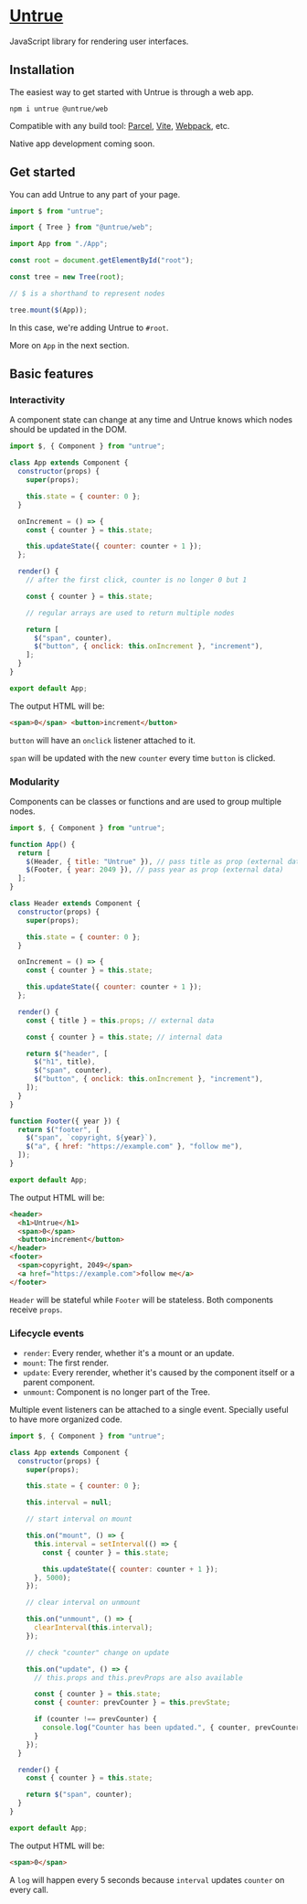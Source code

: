 # [Untrue](https://untrue.dev/)

JavaScript library for rendering user interfaces.

## Installation

The easiest way to get started with Untrue is through a web app.

```
npm i untrue @untrue/web
```

Compatible with any build tool: [Parcel](https://parceljs.org/), [Vite](https://vitejs.dev/), [Webpack](https://webpack.js.org/), etc.

Native app development coming soon.

## Get started

You can add Untrue to any part of your page.

```js
import $ from "untrue";

import { Tree } from "@untrue/web";

import App from "./App";

const root = document.getElementById("root");

const tree = new Tree(root);

// $ is a shorthand to represent nodes

tree.mount($(App));
```

In this case, we're adding Untrue to `#root`.

More on `App` in the next section.

## Basic features

### Interactivity

A component state can change at any time and Untrue knows which nodes should be updated in the DOM.

```js
import $, { Component } from "untrue";

class App extends Component {
  constructor(props) {
    super(props);

    this.state = { counter: 0 };
  }

  onIncrement = () => {
    const { counter } = this.state;

    this.updateState({ counter: counter + 1 });
  };

  render() {
    // after the first click, counter is no longer 0 but 1

    const { counter } = this.state;

    // regular arrays are used to return multiple nodes

    return [
      $("span", counter),
      $("button", { onclick: this.onIncrement }, "increment"),
    ];
  }
}

export default App;
```

The output HTML will be:

```html
<span>0</span> <button>increment</button>
```

`button` will have an `onclick` listener attached to it.

`span` will be updated with the new `counter` every time `button` is clicked.

### Modularity

Components can be classes or functions and are used to group multiple nodes.

```js
import $, { Component } from "untrue";

function App() {
  return [
    $(Header, { title: "Untrue" }), // pass title as prop (external data)
    $(Footer, { year: 2049 }), // pass year as prop (external data)
  ];
}

class Header extends Component {
  constructor(props) {
    super(props);

    this.state = { counter: 0 };
  }

  onIncrement = () => {
    const { counter } = this.state;

    this.updateState({ counter: counter + 1 });
  };

  render() {
    const { title } = this.props; // external data

    const { counter } = this.state; // internal data

    return $("header", [
      $("h1", title),
      $("span", counter),
      $("button", { onclick: this.onIncrement }, "increment"),
    ]);
  }
}

function Footer({ year }) {
  return $("footer", [
    $("span", `copyright, ${year}`),
    $("a", { href: "https://example.com" }, "follow me"),
  ]);
}

export default App;
```

The output HTML will be:

```html
<header>
  <h1>Untrue</h1>
  <span>0</span>
  <button>increment</button>
</header>
<footer>
  <span>copyright, 2049</span>
  <a href="https://example.com">follow me</a>
</footer>
```

`Header` will be stateful while `Footer` will be stateless. Both components receive `props`.

### Lifecycle events

- `render`: Every render, whether it's a mount or an update.
- `mount`: The first render.
- `update`: Every rerender, whether it's caused by the component itself or a parent component.
- `unmount`: Component is no longer part of the Tree.

Multiple event listeners can be attached to a single event. Specially useful to have more organized code.

```js
import $, { Component } from "untrue";

class App extends Component {
  constructor(props) {
    super(props);

    this.state = { counter: 0 };

    this.interval = null;

    // start interval on mount

    this.on("mount", () => {
      this.interval = setInterval(() => {
        const { counter } = this.state;

        this.updateState({ counter: counter + 1 });
      }, 5000);
    });

    // clear interval on unmount

    this.on("unmount", () => {
      clearInterval(this.interval);
    });

    // check "counter" change on update

    this.on("update", () => {
      // this.props and this.prevProps are also available

      const { counter } = this.state;
      const { counter: prevCounter } = this.prevState;

      if (counter !== prevCounter) {
        console.log("Counter has been updated.", { counter, prevCounter });
      }
    });
  }

  render() {
    const { counter } = this.state;

    return $("span", counter);
  }
}

export default App;
```

The output HTML will be:

```html
<span>0</span>
```

A `log` will happen every 5 seconds because `interval` updates `counter` on every call.
